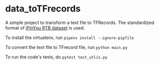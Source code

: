 # data_toTFrecords

A simple project to transform a text file to TFRecords.
The standardized format of [iPinYou RTB dataset](https://github.com/wnzhang/make-ipinyou-data) is used.

To install the virtualenv, run `pipenv install --ignore-pipfile`

To convert the text file to TFrecord file, run `python main.py`

To run the code's tests, do `pytest test_utlis.py`
